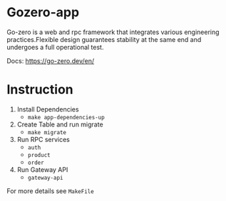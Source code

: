 # Gozero-app
Go-zero is a web and rpc framework that integrates various engineering practices.Flexible design guarantees stability at the same end and undergoes a full operational test.

Docs: https://go-zero.dev/en/
# Instruction
1. Install Dependencies
   - ```make app-dependencies-up```
2. Create Table and run migrate 
   - ```make migrate``` 
3. Run RPC services
    - ```auth```
    - ```product```
    - ```order```
4. Run Gateway API
   - ```gateway-api```

For more details see ```MakeFile```
